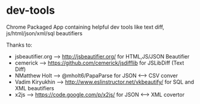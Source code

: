 dev-tools
=========

Chrome Packaged App containing helpful dev tools like text diff, js/html/json/xml/sql beautifiers


Thanks to:

* jsbeautifier.org  --> http://jsbeautifier.org/ for HTML,JS/JSON Beautifier
* cemerick          --> https://github.com/cemerick/jsdifflib for JSLibDiff (Text Diff)
* NMatthew Holt      --> @mholt6/PapaParse for JSON <--> CSV conver
* Vadim Kiryukhin   --> http://www.eslinstructor.net/vkbeautify/ for SQL and XML beautifiers
* x2js              --> https://code.google.com/p/x2js/ for JSON <--> XML covertor